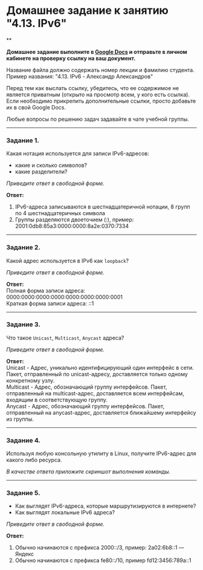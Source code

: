 # Домашнее задание к занятию "4.13. IPv6"

**

**Домашнее задание выполните в [Google Docs](https://docs.google.com/) и отправьте в личном кабинете на проверку ссылку на ваш документ.** 

Название файла должно содержать номер лекции и фамилию студента. Пример названия: "4.13. IPv6 - Александр Александров"

Перед тем как выслать ссылку, убедитесь, что ее содержимое не является приватным (открыто на просмотр всем, у кого есть ссылка). Если необходимо прикрепить дополнительные ссылки, просто добавьте их в свой Google Docs.

Любые вопросы по решению задач задавайте в чате учебной группы.

---

### Задание 1. 

Какая нотация используется для записи IPv6-адресов:

 - какие и сколько символов?
 - какие разделители?

*Приведите ответ в свободной форме.*

**Ответ:**  
1. IPv6-адреса записываются в шестнадцатеричной нотации, 8 групп по 4 шестнадцатеричных символа  
2. Группы разделяются двоеточием (:), пример: 2001:0db8:85a3:0000:0000:8a2e:0370:7334  

---

### Задание 2. 

Какой адрес используется в IPv6 как `loopback`?

*Приведите ответ в свободной форме.*

**Ответ:**  
Полная форма записи адреса: 0000:0000:0000:0000:0000:0000:0000:0001  
Краткая форма записи адреса: ::1

---

### Задание 3. 

Что такое `Unicast`, `Multicast`, `Anycast` адреса?

*Приведите ответ в свободной форме.*

**Ответ:**  
Unicast - Адрес, уникально идентифицирующий один интерфейс в сети. Пакет, отправленный по unicast-адресу, доставляется только одному конкретному узлу.  
Multicast - Адрес, обозначающий группу интерфейсов. Пакет, отправленный на multicast-адрес, доставляется всем интерфейсам, входящим в соответствующую группу.  
Anycast - Адрес, обозначающий группу интерфейсов. Пакет, отправленный на anycast-адрес, доставляется ближайшему интерфейсу из группы.  

---

### Задание 4. 

Используя любую консольную утилиту в Linux, получите IPv6-адрес для какого либо ресурса.

*В качестве ответа приложите скриншот выполнения команды.*

---

### Задание 5. 

 - Как выглядят IPv6-адреса, которые маршрутизируются в интернете?
 - Как выглядят локальные IPv6 адреса?

*Приведите ответ в свободной форме.*

**Ответ:**  
1. Обычно начинаются с префикса 2000::/3, пример: 2a02:6b8::1 — Яндекс
2. Обычно начинаются с префикса fe80::/10, пример fd12:3456:789a::1

